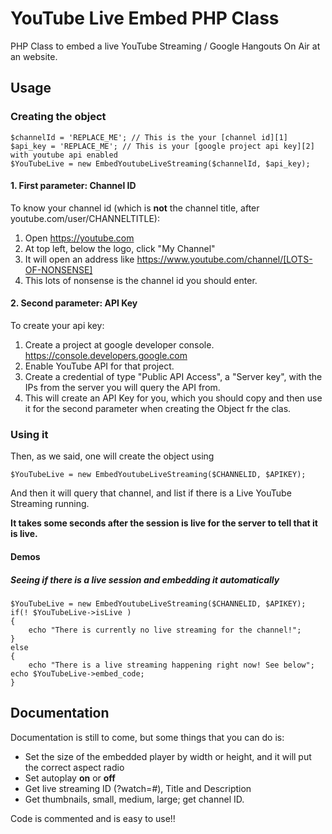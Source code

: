 # YouTube Live Embed PHP Class

PHP Class to embed a live YouTube Streaming / Google Hangouts On Air at an website.

## Usage

### Creating the object

    $channelId = 'REPLACE_ME'; // This is the your [channel id][1]
    $api_key = 'REPLACE_ME'; // This is your [google project api key][2] with youtube api enabled
    $YouTubeLive = new EmbedYoutubeLiveStreaming($channelId, $api_key);

#### 1. First parameter: Channel ID

To know your channel id (which is **not** the channel title, after youtube.com/user/CHANNELTITLE):

1. Open https://youtube.com
2. At top left, below the logo, click "My Channel"
3. It will open an address like https://www.youtube.com/channel/[LOTS-OF-NONSENSE]
4. This lots of nonsense is the channel id you should enter.


#### 2. Second parameter: API Key

To create your api key:

1. Create a project at google developer console. https://console.developers.google.com
2. Enable YouTube API for that project.
3. Create a credential  of type "Public API Access", a "Server key", with the IPs from the server you will query the API from.
4. This will create an API Key for you, which you should copy and then use it for the second parameter when creating the Object fr the clas.

### Using it

Then, as we said, one will create the object using

    $YouTubeLive = new EmbedYoutubeLiveStreaming($CHANNELID, $APIKEY);

And then it will query that channel, and list if there is a Live YouTube Streaming running.

**It takes some seconds after the session is live for the server to tell that it is live.**

#### Demos

##### Seeing if there is a live session and embedding it automatically

    $YouTubeLive = new EmbedYoutubeLiveStreaming($CHANNELID, $APIKEY);
    if(! $YouTubeLive->isLive )
    {
        echo "There is currently no live streaming for the channel!";
    }
    else
    {
        echo "There is a live streaming happening right now! See below";
	echo $YouTubeLive->embed_code;
    }
    
## Documentation

Documentation is still to come, but some things that you can do is:

* Set the size of the embedded player by width or height, and it will put the correct aspect radio
* Set autoplay **on** or **off**
* Get live streaming ID (?watch=#), Title and Description
* Get thumbnails, small, medium, large; get channel ID.

Code is commented and is easy to use!!
